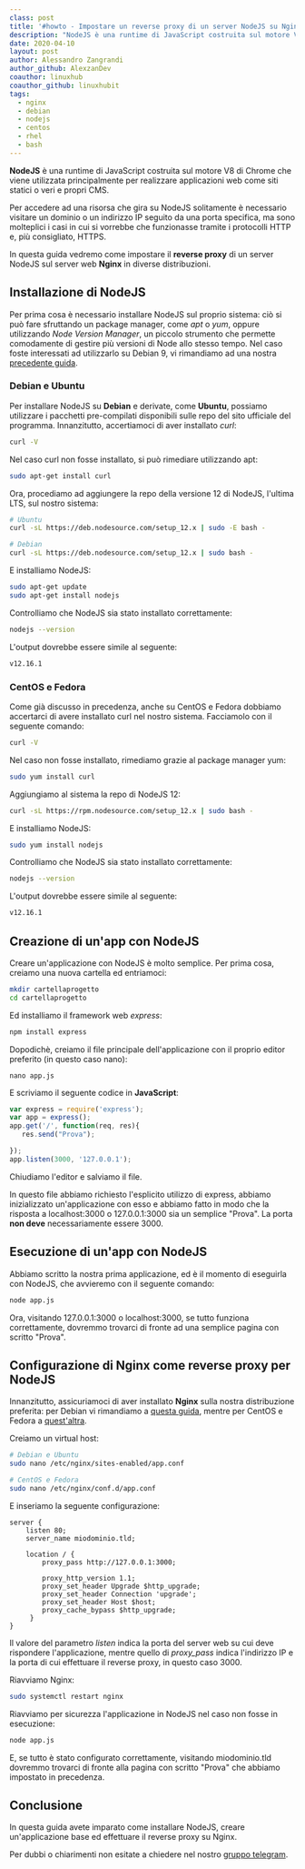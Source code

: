 ```yaml
---
class: post
title: '#howto - Impostare un reverse proxy di un server NodeJS su Nginx'
description: "NodeJS è una runtime di JavaScript costruita sul motore V8 di Chrome che viene utilizzata principalmente per real.."
date: 2020-04-10
layout: post
author: Alessandro Zangrandi
author_github: AlexzanDev
coauthor: linuxhub
coauthor_github: linuxhubit
tags:
  - nginx  
  - debian  
  - nodejs  
  - centos  
  - rhel  
  - bash
---
```

**NodeJS** è una runtime di JavaScript costruita sul motore V8 di Chrome che viene utilizzata principalmente per realizzare applicazioni web come siti statici o veri e propri CMS.

Per accedere ad una risorsa che gira su NodeJS solitamente è necessario visitare un dominio o un indirizzo IP seguito da una porta specifica, ma sono molteplici i casi in cui si vorrebbe che funzionasse tramite i protocolli HTTP e, più consigliato, HTTPS.

In questa guida vedremo come impostare il **reverse proxy** di un server NodeJS sul server web **Nginx** in diverse distribuzioni.

## Installazione di NodeJS

Per prima cosa è necessario installare NodeJS sul proprio sistema: ciò si può fare sfruttando un package manager, come *apt* o *yum*, oppure utilizzando *Node Version Manager*, un piccolo strumento che permette comodamente di gestire più versioni di Node allo stesso tempo. Nel caso foste interessati ad utilizzarlo su Debian 9, vi rimandiamo ad una nostra [precedente guida](https://linuxhub.it/articles/howto-installare-node-version-manager-nvm-su-debian-9).

### Debian e Ubuntu

Per installare NodeJS su **Debian** e derivate, come **Ubuntu**, possiamo utilizzare i pacchetti pre-compilati disponibili sulle repo del sito ufficiale del programma. Innanzitutto, accertiamoci di aver installato *curl*:

```bash
curl -V
```

Nel caso curl non fosse installato, si può rimediare utilizzando apt:

```bash
sudo apt-get install curl

```

Ora, procediamo ad aggiungere la repo della versione 12 di NodeJS, l'ultima LTS, sul nostro sistema:

```bash
# Ubuntu
curl -sL https://deb.nodesource.com/setup_12.x | sudo -E bash -

# Debian
curl -sL https://deb.nodesource.com/setup_12.x | sudo bash -

```

E installiamo NodeJS:

```bash
sudo apt-get update
sudo apt-get install nodejs
```

Controlliamo che NodeJS sia stato installato correttamente:

```bash
nodejs --version
```

L'output dovrebbe essere simile al seguente:

```bash
v12.16.1
```

### CentOS e Fedora

Come già discusso in precedenza, anche su CentOS e Fedora dobbiamo accertarci di avere installato curl nel nostro sistema. Facciamolo con il seguente comando:

```bash
curl -V
```

Nel caso non fosse installato, rimediamo grazie al package manager yum:

```bash
sudo yum install curl
```

Aggiungiamo al sistema la repo di NodeJS 12:

```bash
curl -sL https://rpm.nodesource.com/setup_12.x | sudo bash -
```

E installiamo NodeJS:

```bash
sudo yum install nodejs
```

Controlliamo che NodeJS sia stato installato correttamente:

```bash
nodejs --version
```

L'output dovrebbe essere simile al seguente:

```bash
v12.16.1
```

## Creazione di un'app con NodeJS

Creare un'applicazione con NodeJS è molto semplice. Per prima cosa, creiamo una nuova cartella ed entriamoci:

```bash
mkdir cartellaprogetto
cd cartellaprogetto
```

Ed installiamo il framework web *express*:

```bash
npm install express
```

Dopodichè, creiamo il file principale dell'applicazione con il proprio editor preferito (in questo caso nano):

```
nano app.js
```

E scriviamo il seguente codice in **JavaScript**:

```javascript
var express = require('express');
var app = express();
app.get('/', function(req, res){
   res.send("Prova");

});
app.listen(3000, '127.0.0.1');
```

Chiudiamo l'editor e salviamo il file.

In questo file abbiamo richiesto l'esplicito utilizzo di express, abbiamo inizializzato un'applicazione con esso e abbiamo fatto in modo che la risposta a localhost:3000 o 127.0.0.1:3000 sia un semplice "Prova". La porta **non deve** necessariamente essere 3000.

## Esecuzione di un'app con NodeJS

Abbiamo scritto la nostra prima applicazione, ed è il momento di eseguirla con NodeJS, che avvieremo con il seguente comando:

```bash
node app.js
```

Ora, visitando 127.0.0.1:3000 o localhost:3000, se tutto funziona correttamente, dovremmo trovarci di fronte ad una semplice pagina con scritto "Prova".

## Configurazione di Nginx come reverse proxy per NodeJS

Innanzitutto, assicuriamoci di aver installato **Nginx** sulla nostra distribuzione preferita: per Debian vi rimandiamo a [questa guida](https://linuxhub.it/articles/howto-installazione-e-configurazione-con-let%E2%80%99s-encrypt-di-nginx-su-debian-10), mentre per CentOS e Fedora a [quest'altra](https://linuxhub.it/articles/howto-installazione-di-nginx-su-centos-8-rhel-8-e-configurazione-ssl).

Creiamo un virtual host:

```bash
# Debian e Ubuntu
sudo nano /etc/nginx/sites-enabled/app.conf

# CentOS e Fedora
sudo nano /etc/nginx/conf.d/app.conf
```

E inseriamo la seguente configurazione:

```nginx
server {
    listen 80;
    server_name miodominio.tld;

    location / {
        proxy_pass http://127.0.0.1:3000;

        proxy_http_version 1.1;
        proxy_set_header Upgrade $http_upgrade;
        proxy_set_header Connection 'upgrade';
        proxy_set_header Host $host;
        proxy_cache_bypass $http_upgrade;
     }
}
```

Il valore del parametro *listen* indica la porta del server web su cui deve rispondere l'applicazione, mentre quello di *proxy_pass* indica l'indirizzo IP e la porta di cui effettuare il reverse proxy, in questo caso 3000.

Riavviamo Nginx:

```bash
sudo systemctl restart nginx

```

Riavviamo per sicurezza l'applicazione in NodeJS nel caso non fosse in esecuzione:

```bash
node app.js
```

E, se tutto è stato configurato correttamente, visitando miodominio.tld dovremmo trovarci di fronte alla pagina con scritto "Prova" che abbiamo impostato in precedenza.

## Conclusione

In questa guida avete imparato come installare NodeJS, creare un'applicazione base ed effettuare il reverse proxy su Nginx.

Per dubbi o chiarimenti non esitate a chiedere nel nostro [gruppo telegram](https://t.me/gentedilinux).